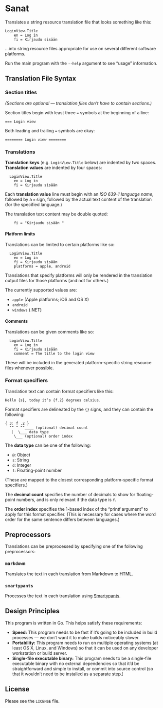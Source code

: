 
Sanat
=====

Translates a string resource translation file that looks something like this:

    LoginView.Title
        en = Log in
        fi = Kirjaudu sisään

…into string resource files appropriate for use on several different software platforms.

Run the main program with the `--help` argument to see “usage” information.


Translation File Syntax
------------------------

### Section titles

_(Sections are optional — translation files don't have to contain sections.)_

Section titles begin with least three `=` symbols at the beginning of a line:

    === Login view

Both leading and trailing `=` symbols are okay:

    ======== Login view ========


### Translations

__Translation keys__ (e.g. `LoginView.Title` below) are indented by two spaces.
__Translation values__ are indented by four spaces:

      LoginView.Title
        en = Log in
        fi = Kirjaudu sisään

Each __translation value__ line must begin with an _ISO 639-1 language name_, followed by a `=` sign, followed by the actual text content of the translation (for the specified language.)

The translation text content may be double quoted:

        fi = "Kirjaudu sisään "

#### Platform limits

Translations can be limited to certain platforms like so:

      LoginView.Title
        en = Log in
        fi = Kirjaudu sisään
        platforms = apple, android

Translations that specify platforms will only be rendered in the translation output files for those platforms (and not for others.)

The currently supported values are:

- `apple` (Apple platforms; iOS and OS X)
- `android`
- `windows` (.NET)

#### Comments

Translations can be given comments like so:

      LoginView.Title
        en = Log in
        fi = Kirjaudu sisään
        comment = The title to the login view

These will be included in the generated platform-specific string resource files whenever possible.


### Format specifiers

Translation text can contain format specifiers like this:

    Hello {s}, today it’s {f.2} degrees celsius.

Format specifiers are delineated by the `{}` signs, and they can contain the following:

    { 3: f .2 }
      ^^ ^ ^^____ (optional) decimal count
       |  \___ data type
        \___ (optional) order index

The __data type__ can be one of the following:

- `@`: Object
- `s`: String
- `d`: Integer
- `f`: Floating-point number

(These are mapped to the closest corresponding platform-specific format specifiers.)

The __decimal count__ specifies the number of decimals to show for floating-point numbers, and is only relevant if the data type is `f`.

The __order index__ specifies the 1-based index of the “printf argument” to apply for this format specifier. (This is necessary for cases where the word order for the same sentence differs between languages.)


Preprocessors
-------------

Translations can be preprocessed by specifying one of the following preprocessors:

### `markdown`

Translates the text in each translation from Markdown to HTML.

### `smartypants`

Processes the text in each translation using [Smartypants].


[Smartypants]: https://daringfireball.net/projects/smartypants/



Design Principles
-----------------

This program is written in Go. This helps satisfy these requirements:

- **Speed:** This program needs to be fast if it’s going to be included in build processes — we don’t want it to make builds noticeably slower.
- **Portability:** This program needs to run on multiple operating systems (at least OS X, Linux, and Windows) so that it can be used on any developer workstation or build server.
- **Single-file executable binary:** This program needs to be a single-file executable binary with no external dependencies so that it’d be straightforward and simple to install, or commit into source control (so that it wouldn’t need to be installed as a separate step.)



License
-------

Please see the `LICENSE` file.





